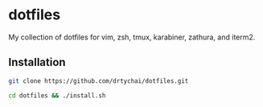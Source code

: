 # dotfiles
My collection of dotfiles for vim, zsh, tmux, karabiner, zathura, and iterm2.

## Installation
```bash
git clone https://github.com/drtychai/dotfiles.git

cd dotfiles && ./install.sh
```

